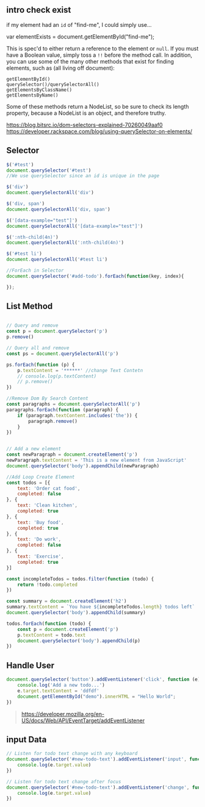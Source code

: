 
## intro check exist

if my element had an `id` of "find-me", I could simply use...

var elementExists = document.getElementById("find-me");

This is spec'd to either return a reference to the element or `null`. 
If you must have a Boolean value, simply toss a ``!!`` before the method call.
In addition, you can use some of the many other methods that exist for finding elements, such as (all living off document):
```
getElementById()
querySelector()/querySelectorAll()
getElementsByClassName()
getElementsByName()
```
Some of these methods return a NodeList, so be sure to check its length property, because a NodeList is an object, and therefore truthy.

https://blog.bitsrc.io/dom-selectors-explained-70260049aaf0
https://developer.rackspace.com/blog/using-querySelector-on-elements/

## Selector
```javascript
$('#test')
document.querySelector('#test')
//We use querySelector since an id is unique in the page

$('div')
document.querySelectorAll('div')

$('div, span')
document.querySelectorAll('div, span')

$('[data-example="test"]')
document.querySelectorAll('[data-example="test"]')

$(':nth-child(4n)')
document.querySelectorAll(':nth-child(4n)')

$('#test li')
document.querySelectorAll('#test li')

//ForEach in Selector
document.querySelector('#add-todo').forEach(function(key, index){

});
```

## List Method
``` javascript

// Query and remove
const p = document.querySelector('p')
p.remove()

// Query all and remove
const ps = document.querySelectorAll('p')

ps.forEach(function (p) {
    p.textContent = '******' //change Text Contetn
    // console.log(p.textContent)
    // p.remove()
})

//Remove Dom By Search Content
const paragraphs = document.querySelectorAll('p')
paragraphs.forEach(function (paragraph) {
    if (paragraph.textContent.includes('the')) {
        paragraph.remove()
    }
})


// Add a new element
const newParagraph = document.createElement('p')
newParagraph.textContent = 'This is a new element from JavaScript'
document.querySelector('body').appendChild(newParagraph)

//Add Loop Create Element
const todos = [{
    text: 'Order cat food',
    completed: false
}, {
    text: 'Clean kitchen',
    completed: true
}, {
    text: 'Buy food',
    completed: true
}, {
    text: 'Do work',
    completed: false
}, {
    text: 'Exercise',
    completed: true
}]

const incompleteTodos = todos.filter(function (todo) {
    return !todo.completed
})

const summary = document.createElement('h2')
summary.textContent = `You have ${incompleteTodos.length} todos left`
document.querySelector('body').appendChild(summary)

todos.forEach(function (todo) {
    const p = document.createElement('p')
    p.textContent = todo.text
    document.querySelector('body').appendChild(p)
})

```

## Handle User
```javascript
document.querySelector('button').addEventListener('click', function (e) {
    console.log('Add a new todo...')
    e.target.textContent = 'ddfdf'
    document.getElementById("demo").innerHTML = "Hello World";
})
```
> https://developer.mozilla.org/en-US/docs/Web/API/EventTarget/addEventListener

## input Data
```javascript
// Listen for todo text change with any keyboard
document.querySelector('#new-todo-text').addEventListener('input', function (e) {
    console.log(e.target.value)
})

// Listen for todo text change after focus
document.querySelector('#new-todo-text').addEventListener('change', function (e) {
    console.log(e.target.value)
})
```
